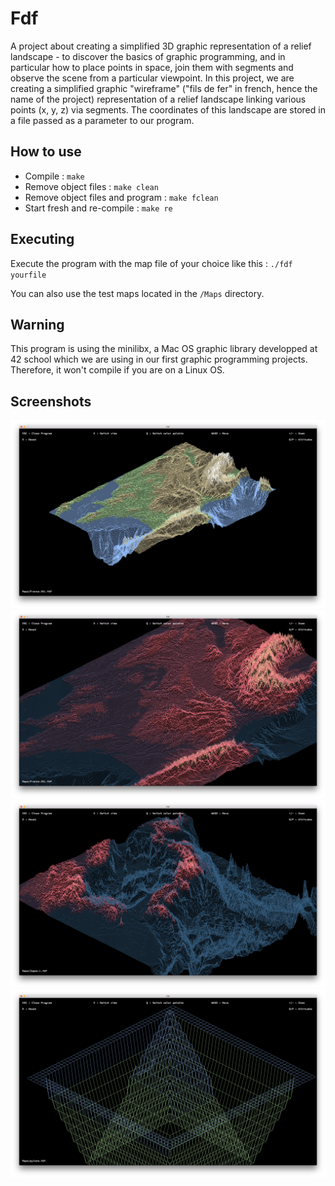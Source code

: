 # Fdf

A project about creating a simplified 3D graphic representation of a relief landscape - to discover the basics of graphic programming, and in particular how to place points in space, join them with segments and observe the scene from a particular viewpoint. In this project, we are creating a simplified graphic "wireframe" ("fils de fer" in french, hence the name of the project) representation of a relief landscape linking various points (x, y, z) via segments. The coordinates of this landscape are stored in a file passed as a parameter to our program.

## How to use

- Compile : `make`
- Remove object files : `make clean`
- Remove object files and program : `make fclean`
- Start fresh and re-compile : `make re`

## Executing

Execute the program with the map file of your choice like this : `./fdf yourfile`

You can also use the test maps located in the `/Maps` directory.

## Warning

This program is using the minilibx, a Mac OS graphic library developped at 42 school which we are using in our first graphic programming projects. Therefore, it won't compile if you are on a Linux OS.

## Screenshots

![](Screenshots/France.png)
![](Screenshots/France_palette_zoom.png)
![](Screenshots/Japan_palette.png)
![](Screenshots/Pylone.png)
